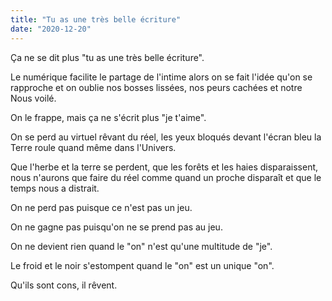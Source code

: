 ```yaml
---
title: "Tu as une très belle écriture"
date: "2020-12-20"
---
```


Ça ne se dit plus "tu as une très belle écriture".

Le numérique facilite le partage de l'intime alors on se fait l'idée qu'on se rapproche et on oublie nos bosses lissées, nos peurs cachées et notre Nous voilé.

On le frappe, mais ça ne s'écrit plus "je t'aime".

On se perd au virtuel rêvant du réel, les yeux bloqués devant l'écran bleu la Terre roule quand même dans l'Univers.

Que l'herbe et la terre se perdent, que les forêts et les haies disparaissent, nous n'aurons que faire du réel comme quand un proche disparaît et que le temps nous a distrait.

On ne perd pas puisque ce n'est pas un jeu.

On ne gagne pas puisqu'on ne se prend pas au jeu.

On ne devient rien quand le "on" n'est qu'une multitude de "je".

Le froid et le noir s'estompent quand le "on" est un unique "on".

Qu'ils sont cons, il rêvent.
